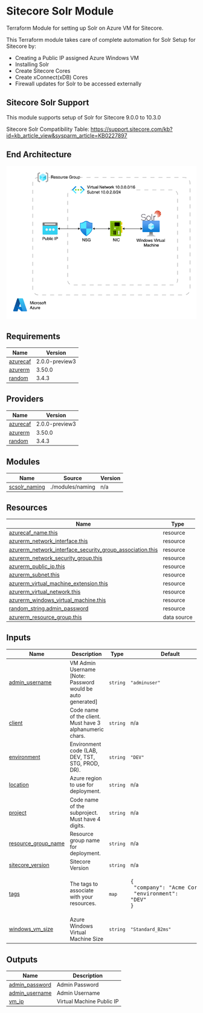 # Sitecore Solr Module
Terraform Module for setting up Solr on Azure VM for Sitecore. 

This Terraform module takes care of complete automation for Solr Setup for Sitecore by:
  - Creating a Public IP assigned Azure Windows VM
  - Installing Solr
  - Create Sitecore Cores
  - Create xConnect(xDB) Cores
  - Firewall updates for Solr to be accessed externally

## Sitecore Solr Support
This module supports setup of Solr for Sitecore 9.0.0 to 10.3.0

Sitecore Solr Compatibility Table: https://support.sitecore.com/kb?id=kb_article_view&sysparm_article=KB0227897 

## End Architecture
![End Architecture](https://github.com/codeblitzmaster/terraform-azurerm-sitecoresolr/blob/main/End_Sitecore_Solr_Architecture.png?raw=true)

<!-- BEGIN_TF_DOCS -->
## Requirements

| Name | Version |
|------|---------|
| <a name="requirement_azurecaf"></a> [azurecaf](#requirement\_azurecaf) | 2.0.0-preview3 |
| <a name="requirement_azurerm"></a> [azurerm](#requirement\_azurerm) | 3.50.0 |
| <a name="requirement_random"></a> [random](#requirement\_random) | 3.4.3 |

## Providers

| Name | Version |
|------|---------|
| <a name="provider_azurecaf"></a> [azurecaf](#provider\_azurecaf) | 2.0.0-preview3 |
| <a name="provider_azurerm"></a> [azurerm](#provider\_azurerm) | 3.50.0 |
| <a name="provider_random"></a> [random](#provider\_random) | 3.4.3 |

## Modules

| Name | Source | Version |
|------|--------|---------|
| <a name="module_scsolr_naming"></a> [scsolr\_naming](#module\_scsolr\_naming) | ./modules/naming | n/a |

## Resources

| Name | Type |
|------|------|
| [azurecaf_name.this](https://registry.terraform.io/providers/aztfmod/azurecaf/2.0.0-preview3/docs/resources/name) | resource |
| [azurerm_network_interface.this](https://registry.terraform.io/providers/hashicorp/azurerm/3.50.0/docs/resources/network_interface) | resource |
| [azurerm_network_interface_security_group_association.this](https://registry.terraform.io/providers/hashicorp/azurerm/3.50.0/docs/resources/network_interface_security_group_association) | resource |
| [azurerm_network_security_group.this](https://registry.terraform.io/providers/hashicorp/azurerm/3.50.0/docs/resources/network_security_group) | resource |
| [azurerm_public_ip.this](https://registry.terraform.io/providers/hashicorp/azurerm/3.50.0/docs/resources/public_ip) | resource |
| [azurerm_subnet.this](https://registry.terraform.io/providers/hashicorp/azurerm/3.50.0/docs/resources/subnet) | resource |
| [azurerm_virtual_machine_extension.this](https://registry.terraform.io/providers/hashicorp/azurerm/3.50.0/docs/resources/virtual_machine_extension) | resource |
| [azurerm_virtual_network.this](https://registry.terraform.io/providers/hashicorp/azurerm/3.50.0/docs/resources/virtual_network) | resource |
| [azurerm_windows_virtual_machine.this](https://registry.terraform.io/providers/hashicorp/azurerm/3.50.0/docs/resources/windows_virtual_machine) | resource |
| [random_string.admin_password](https://registry.terraform.io/providers/hashicorp/random/3.4.3/docs/resources/string) | resource |
| [azurerm_resource_group.this](https://registry.terraform.io/providers/hashicorp/azurerm/3.50.0/docs/data-sources/resource_group) | data source |

## Inputs

| Name | Description | Type | Default | Required |
|------|-------------|------|---------|:--------:|
| <a name="input_admin_username"></a> [admin\_username](#input\_admin\_username) | VM Admin Username [Note: Password would be auto generated] | `string` | `"adminuser"` | no |
| <a name="input_client"></a> [client](#input\_client) | Code name of the client. Must have 3 alphanumeric chars. | `string` | n/a | yes |
| <a name="input_environment"></a> [environment](#input\_environment) | Environment code (LAB, DEV, TST, STG, PROD, DR). | `string` | `"DEV"` | no |
| <a name="input_location"></a> [location](#input\_location) | Azure region to use for deployment. | `string` | n/a | yes |
| <a name="input_project"></a> [project](#input\_project) | Code name of the subproject. Must have 4 digits. | `string` | n/a | yes |
| <a name="input_resource_group_name"></a> [resource\_group\_name](#input\_resource\_group\_name) | Resource group name for deployment. | `string` | n/a | yes |
| <a name="input_sitecore_version"></a> [sitecore\_version](#input\_sitecore\_version) | Sitecore Version | `string` | n/a | yes |
| <a name="input_tags"></a> [tags](#input\_tags) | The tags to associate with your resources. | `map` | <pre>{<br>  "company": "Acme Corp.",<br>  "environment": "DEV"<br>}</pre> | no |
| <a name="input_windows_vm_size"></a> [windows\_vm\_size](#input\_windows\_vm\_size) | Azure Windows Virtual Machine Size | `string` | `"Standard_B2ms"` | no |

## Outputs

| Name | Description |
|------|-------------|
| <a name="output_admin_password"></a> [admin\_password](#output\_admin\_password) | Admin Password |
| <a name="output_admin_username"></a> [admin\_username](#output\_admin\_username) | Admin Username |
| <a name="output_vm_ip"></a> [vm\_ip](#output\_vm\_ip) | Virtual Machine Public IP |
<!-- END_TF_DOCS -->